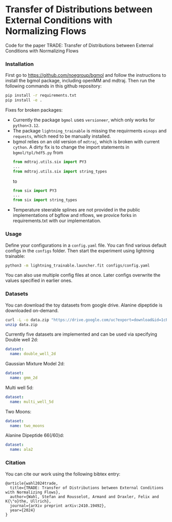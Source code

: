 # Transfer of Distributions between External Conditions with Normalizing Flows

Code for the paper TRADE: Transfer of Distributions between External Conditions with Normalizing Flows

### Installation
First go to https://github.com/noegroup/bgmol and follow the instructions to install the bgmol package, including openMM and mdtraj.
Then run the following commands in this github repository:
```bash
pip install -r requirements.txt
pip install -e .
```
Fixes for broken packages: 
- Currently the package `bgmol` uses `versioneer`, which only works for `python<3.12`.
- The package `lightning_trainable` is missing the requirments `einops` and `requests`, which need to be manually installed.
- bgmol relies on an old version of `mdtraj`, which is broken with current `cython`. A dirty fix is to change the import statements in `bgmol/tpl/hdf5.py` from
  ```python
  from mdtraj.utils.six import PY3
  ...
  from mdtraj.utils.six import string_types
  ```
  to
  ```python
  from six import PY3
  ...
  from six import string_types
  ```
- Temperature steerable splines are not provided in the public implementations of bgflow and nflows, we provice forks in requirements.txt with our implementation.

### Usage
Define your configurations in a `config.yaml` file. You can find various default configs in the `configs` folder.
Then start the experiment using lightning trainable:
```bash
python3 -m lightning_trainable.launcher.fit configs/config.yaml
```
You can also use multiple config files at once. Later configs overwrite the values specified in earlier ones.

### Datasets
You can download the toy datasets from google drive. Alanine dipeptide is downloaded on-demand.
```bash
curl -L -o data.zip "https://drive.google.com/uc?export=download&id=1cPHvXGPR2MyzPQNeqF_Q77MV0kQeGkfY"
unzip data.zip
```
Currently five datasets are implemented and can be used via specifying
Double well 2d:  
```yaml
dataset:
  name: double_well_2d
```
Gaussian Mixture Model 2d:  
```yaml
dataset:
  name: gmm_2d
```
Multi well 5d:
```yaml
dataset:
  name: multi_well_5d
```
Two Moons:
```yaml
dataset:
  name: two_moons
```
Alanine Dipeptide 66(/60)d:  
```yaml
dataset:
  name: ala2
```

### Citation

You can cite our work using the following bibtex entry:
```
@article{wahl2024trade,
  title={TRADE: Transfer of Distributions between External Conditions with Normalizing Flows},
  author={Wahl, Stefan and Rousselot, Armand and Draxler, Felix and K{\"o}the, Ullrich},
  journal={arXiv preprint arXiv:2410.19492},
  year={2024}
}
```